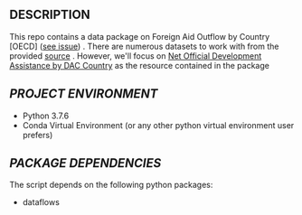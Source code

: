 ## DESCRIPTION

This repo contains a data package on Foreign Aid Outflow by Country [OECD] ([see issue](https://github.com/datasets/awesome-data/issues/106)) . 
There are numerous datasets to work with from the provided [source](http://www.oecd.org/dac/financing-sustainable-development/development-finance-data/statisticsonresourceflowstodevelopingcountries.htm) . However, we'll focus on [Net Official Development Assistance by DAC Country](http://www.oecd.org/dac/financing-sustainable-development/development-finance-data/TAB04e.xls) as the resource contained in the package

## *PROJECT ENVIRONMENT*

 - Python 3.7.6
 - Conda Virtual Environment (or any other python virtual environment user prefers)

## *PACKAGE DEPENDENCIES*
The script depends on the following python packages:
 - dataflows
